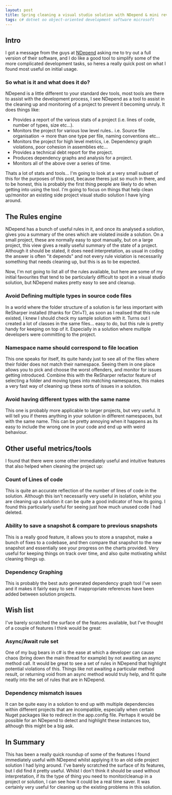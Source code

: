 ```yaml
---
layout: post
title: Spring cleaning a visual studio solution with NDepend & mini review
tags: c# dotnet oo object-oriented development software microsoft
---
```


## Intro
I got a message from the guys at [NDepend](https://www.ndepend.com/) asking me to try out a full version of their software, and I do like a good tool to simplify some of the more complicated development tasks, so heres a really quick post on what I found most useful on initial usage.

### So what is it and what does it do?
NDepend is a little different to your standard dev tools, most tools are there to assist with the development process, I see NDepend as a tool to assist in the cleaning up and monitoring of a project to prevent it becoming unruly. It does things like: 

 - Provides a report of the various stats of a project (i.e. lines of code, number of types, size etc...).
 - Monitors the project for various low level rules.. i.e. Source file organisation -> more than one type per file, naming conventions etc...
 - Monitors the project for high level metrics, i.e. Dependency graph violations, poor cohesion in assemblies etc...
 - Provides a technical debt report for the project.
 - Produces dependency graphs and analysis for a project.
 - Monitors all of the above over a series of time.
 
Thats a lot of stats and tools... I'm going to look at a very small subset of this for the purposes of this post, because theres just so much in there, and to be honest, this is probably the first thing people are likely to do when getting into using the tool. I'm going to focus on things that help clean up/monitor an existing side project visual studio solution I have lying around.

## The Rules engine
NDepend has a bunch of useful rules in it, and once its analysed a solution, gives you a summary of the ones which are violated inside a solution. On a small project, these are normally easy to spot manually, but on a large project, this view gives a really useful summary of the state of a project. Although it should be stated, it does need interpretation, as usual in coding the answer is often "it depends" and not every rule violation is necessarily something that needs cleaning up, but this is as to be expected.

Now, I'm not going to list all of the rules available, but here are some of my initial favourites that tend to be particularly difficult to spot in a visual studio solution, but NDepend makes pretty easy to see and cleanup.

### Avoid Defining multiple types in source code files
In a world where the folder structure of a solution is far less important with ReSharper installed (thanks for Ctrl+T), as soon as I realised that this rule existed, I knew I should check my sample solution with it. Turns out I created a lot of classes in the same files... easy to do, but this rule is pretty handy for keeping on top of it. Especially in a solution where multiple developers were committing to the project. 

### Namespace name should correspond to file location
This one speaks for itself, its quite handy just to see all of the files where their folder does not match their namespace. Seeing them in one place allows you to pick and choose the worst offenders, and monitor for issues getting introduced. Combine this with the ReSharper refactor feature of selecting a folder and moving types into matching namespaces, this makes a very fast way of cleaning up these sorts of issues in a solution.

### Avoid having different types with the same name
This one is probably more applicable to larger projects, but very useful. It will tell you if theres anything in your solution in different namespaces, but with the same name. This can be pretty annoying when it happens as its easy to include the wrong one in your code and end up with weird behaviour.

## Other useful metrics/tools
I found that there were some other immediately useful and intuitive features that also helped when cleaning the project up:

### Count of Lines of code
This is quite an accurate reflection of the number of lines of code in the solution. Although this isn't necessarily very useful in isolation, whilst you are cleaning up a solution it can be quite a good indicator of how its going. I found this particularly useful for seeing just how much unused code I had deleted.

### Ability to save a snapshot & compare to previous snapshots
This is a really good feature, it allows you to store a snapshot, make a bunch of fixes to a codebase, and then compare that snapshot to the new snapshot and essentially see your progress on the charts provided. Very useful for keeping things on track over time, and also quite motivating whilst cleaning things up.

### Dependency Graphing
This is probably the best auto generated dependency graph tool I've seen and it makes it fairly easy to see if inappropriate references have been added between solution projects. 

## Wish list
I've barely scratched the surface of the features available, but I've thought of a couple of features I think would be great:

### Async/Await rule set
One of my bug bears in c# is the ease at which a developer can cause chaos (bring down the main thread for example) by not awaiting an async method call. It would be great to see a set of rules in NDepend that highlight potential violations of this. Things like not awaiting a particular method result, or returning void from an async method would truly help, and fit quite neatly into the set of rules that are in NDepend.

### Dependency mismatch issues
It can be quite easy in a solution to end up with multiple dependencies within different projects that are incompatible, especially when certain Nuget packages like to redirect in the app.config file. Perhaps it would be possible for an NDepend to detect and highlight these instances too, although this might be a big ask.

## In Summary
This has been a really quick roundup of some of the features I found immediately useful with NDepend whilst applying it to an old side project solution I had lying around. I've barely scratched the surface of its features, but I did find it pretty useful. Whilst I don't think it should be used without interpretation, if its the type of thing you need to monitor/cleanup in a project or solution, I can see how it could be a real time saver. It was certainly very useful for cleaning up the existing problems in this solution.


